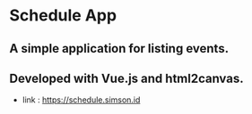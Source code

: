 # Schedule App

## A simple application for listing events.

## Developed with Vue.js and html2canvas.

- link : https://schedule.simson.id
